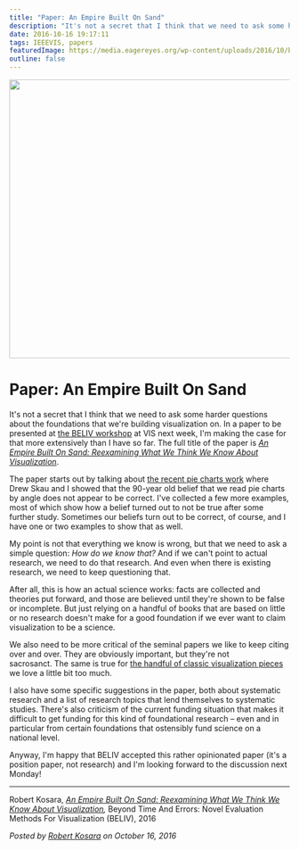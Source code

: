 ```yaml
---
title: "Paper: An Empire Built On Sand"
description: "It's not a secret that I think that we need to ask some harder questions about the foundations that we're building visualization on. In a paper to be presented at the BELIV workshop at VIS next week, I'm making the case for that more extensively than I have so far. The full title of the paper is An Empire Built On Sand: Reexamining What We Think We Know About Visualization."
date: 2016-10-16 19:17:11
tags: IEEEVIS, papers
featuredImage: https://media.eagereyes.org/wp-content/uploads/2016/10/beliv-teaser.jpg
outline: false
---
```


<p align="center"><img src="https://media.eagereyes.org/wp-content/uploads/2016/10/beliv-teaser.jpg" width="720" height="500" /></p>

# Paper: An Empire Built On Sand

It's not a secret that I think that we need to ask some harder questions about the foundations that we're building visualization on. In a paper to be presented at <a href="http://beliv.cs.univie.ac.at">the BELIV workshop</a> at VIS next week, I'm making the case for that more extensively than I have so far. The full title of the paper is <a href="/publications/Kosara-BELIV-2016"><em>An Empire Built On Sand: Reexamining What We Think We Know About Visualization</em></a>.

The paper starts out by talking about <a href="https://eagereyes.org/papers/a-pair-of-pie-chart-papers">the recent pie charts work</a> where Drew Skau and I showed that the 90-year old belief that we read pie charts by angle does not appear to be correct. I've collected a few more examples, most of which show how a belief turned out to not be true after some further study. Sometimes our beliefs turn out to be correct, of course, and I have one or two examples to show that as well.

My point is not that everything we know is wrong, but that we need to ask a simple question: <em>How do we know that?</em> And if we can't point to actual research, we need to do that research. And even when there is existing research, we need to keep questioning that.

After all, this is how an actual science works: facts are collected and theories put forward, and those are believed until they're shown to be false or incomplete. But just relying on a handful of books that are based on little or no research doesn't make for a good foundation if we ever want to claim visualization to be a science.

We also need to be more critical of the seminal papers we like to keep citing over and over. They are obviously important, but they're not sacrosanct. The same is true for <a href="/blog/2016/the-repetitive-and-boring-history-of-visualization#the-repetitive-and-boring-history-of-visualization">the handful of classic visualization pieces</a> we love a little bit too much.

I also have some specific suggestions in the paper, both about systematic research and a list of research topics that lend themselves to systematic studies. There's also criticism of the current funding situation that makes it difficult to get funding for this kind of foundational research – even and in particular from certain foundations that ostensibly fund science on a national level.

Anyway, I'm happy that BELIV accepted this rather opinionated paper (it's a position paper, not research) and I'm looking forward to the discussion next Monday!

<hr />

Robert Kosara, <em><a href="/publications/Kosara-BELIV-2016">An Empire Built On Sand: Reexamining What We Think We Know About Visualization</a>,</em> Beyond Time And Errors: Novel Evaluation Methods For Visualization (BELIV), 2016


_Posted by <a href="/about">Robert Kosara</a> on October 16, 2016_



